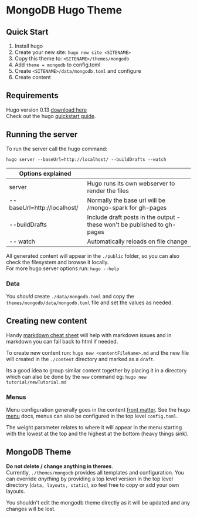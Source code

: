 # MongoDB Hugo Theme

## Quick Start

 1. Install hugo
 2. Create your new site: `hugo new site <SITENAME>`
 3. Copy this theme to: `<SITENAME>/themes/mongodb`
 4. Add `theme = mongodb` to config.toml
 5. Create `<SITENAME>/data/mongodb.toml` and configure
 6. Create content

## Requirements
Hugo version 0.13 [download here](https://github.com/spf13/hugo/releases/tag/v0.13)
<br>
Check out the hugo [quickstart guide](http://gohugo.io/overview/quickstart/).

## Running the server
To run the server call the hugo command:

    hugo server --baseUrl=http://localhost/ --buildDrafts --watch

| Options explained           ||
| --------------------------- |--------------------------------------------------------------------------|
| server                      | Hugo runs its own webserver to render the files                          |
| --baseUrl=http://localhost/ | Normally the base url will be /mongo-spark for gh-pages                  |
| --buildDrafts               | Include draft posts in the output - these won't be published to gh-pages |
| -- watch                    | Automatically reloads on file change                                     |


All generated content will appear in the `./public` folder, so you can also check the filesystem and browse it locally.<br>
For more hugo server options run: `hugo --help`

### Data

You *should* create `./data/mongodb.toml` and copy the `themes/mongodb/data/mongodb.toml` file and set the values as needed.

## Creating new content

Handy [markdown cheat sheet](https://github.com/adam-p/markdown-here/wiki/Markdown-Here-Cheatsheet) will help with markdown issues and in markdown you can fall back to html if needed.

To create new content run: `hugo new <contentFileName>.md`  and the new file will created in the `./content` directory and marked as a `draft`.

Its a good idea to group similar content together by placing it in a directory which can also be done by the `new` command eg: `hugo new tutorial/newTutorial.md`

### Menus
Menu configuration generally goes in the content
[front matter](http://gohugo.io/content/front-matter/).  See the hugo [menu](http://gohugo.io/extras/menus/) docs, menus can also be configured in the top level `config.toml`.

The weight parameter relates to where it will appear in the menu starting with the lowest at the top and the highest at the bottom (heavy things sink).

## MongoDB Theme
**Do not delete / change anything in themes**.<br>
Currently, `./themes/mongodb` provides all templates and configuration.  You can override *anything* by providing a top level version in the top level directory (`data, layouts, static`), so feel free to copy or add your own layouts.

You shouldn't edit the mongodb theme directly as it will be updated and any changes will be lost.
